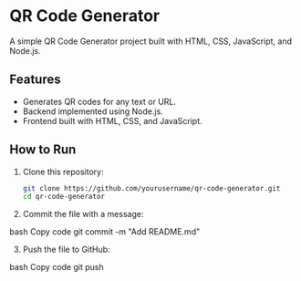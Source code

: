 # QR Code Generator

A simple QR Code Generator project built with HTML, CSS, JavaScript, and Node.js.

## Features
- Generates QR codes for any text or URL.
- Backend implemented using Node.js.
- Frontend built with HTML, CSS, and JavaScript.

## How to Run
1. Clone this repository:
   ```bash
   git clone https://github.com/yourusername/qr-code-generator.git
   cd qr-code-generator
2. Commit the file with a message:

bash
Copy code
git commit -m "Add README.md"

3. Push the file to GitHub:

bash
Copy code
git push
